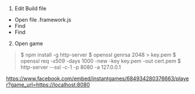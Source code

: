 1. Edit Build file

- Open file <name>.framework.js
- Find
- Find

2. Open game

> $ npm install -g http-server
> $ openssl genrsa 2048 > key.pem
> $ openssl req -x509 -days 1000 -new -key key.pem -out cert.pem
> $ http-server --ssl -c-1 -p 8080 -a 127.0.0.1

https://www.facebook.com/embed/instantgames/684934280376663/player?game_url=https://localhost:8080

